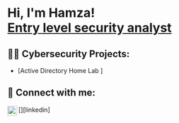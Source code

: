 <h1>Hi, I'm Hamza! <br/><a></a> <a href="https://www.linkedin.com/public-profile/settings?lipi=urn%3Ali%3Apage%3Ad_flagship3_profile_self_edit_contact-info%3BspJFfGvXS6S9jgDeJlJ2qg%3D%3D">Entry level security analyst</a></a></h1>

<h2>👨‍💻 Cybersecurity Projects:</h2>

  - [Active Directory Home Lab ]

<h2> 🤳 Connect with me:</h2>
[<img align="left" alt="Hamza EL Hajraoui | LinkedIn" width="22px" src="https://www.linkedin.com/in/hamza-el-hajraoui"/>][linkedin]



<!--
**joshmadakor1/joshmadakor1** is a ✨ _special_ ✨ repository because its `README.md` (this file) appears on your GitHub profile.

Here are some ideas to get you started:

- 🔭 I’m currently working on ...
- 🌱 I’m currently learning ...
- 👯 I’m looking to collaborate on ...
- 🤔 I’m looking for help with ...
- 💬 Ask me about ...
- 📫 How to reach me: ...
- 😄 Pronouns: ...
- ⚡ Fun fact: ...
-->
